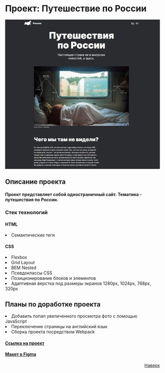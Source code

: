 # Проект: Путешествие по России
<img align="center" src="https://github.com/Agurchkova/Agurchkova/blob/main/russian%20travel.jpg" alt="Mesto" width="800"/>

## Описание проекта

#### Проект представляет собой одностраничный сайт. Тематика - путешествия по России.

### Стек технологий
####  HTML
<li>Семантические теги</li>

#### СSS
<li>Flexbox</li>
<li>Grid Layout
<li>BEM Nested</li></li>
<li>Псевдоклассы CSS</li>
<li>Позиционирование блоков и элементов</li>
<li>Адаптивная верстка под размеры экранов 1280px, 1024px, 768px, 320px</li>

## Планы по доработке проекта

<li>Добавить попап увеличенного просмотра фото с помощью JavaScript</li>
<li>Переключение страницы на английский язык</li>
<li>Сборка проекта посредством Webpack</li>

#### <a href="https://agurchkova.github.io/russian-travel-NEW/">Ссылка на проект</a>
#### <a href="https://www.figma.com/file/5S2WSbEFL6awjVWJ0NWL8Q/Sprint-3_-Russia-_-desktop-%2B-mobile?node-id=28503%3A0&t=Grsm9Q9tFWbsZLwa-1">Макет в Figma</a>
<p align="right"><a href="#" title="Вернуться к началу" >Наверх</a></p>
